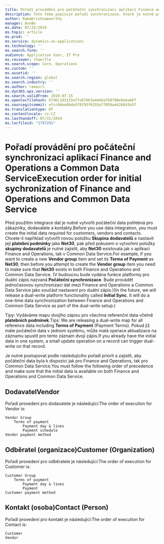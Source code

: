 ```yaml
---
title: Pořadí provádění pro počáteční synchronizaci aplikací Finance and Operations a Common Data Service
description: Toto téma popisuje pořadí synchronizace, které je nutné provést při vytváření počátečních dat.
author: RamaKrishnamoorthy
manager: AnnBe
ms.date: 07/25/2019
ms.topic: article
ms.prod: ''
ms.service: dynamics-ax-applications
ms.technology: ''
ms.search.form: ''
audience: Application User, IT Pro
ms.reviewer: rhaertle
ms.search.scope: Core, Operations
ms.custom: ''
ms.assetid: ''
ms.search.region: global
ms.search.industry: ''
ms.author: ramasri
ms.dyn365.ops.version: ''
ms.search.validFrom: 2019-07-15
ms.openlocfilehash: b74bc2d3133af7e87663a4e6bafb8780e0a6a66f
ms.sourcegitcommit: efcc0dee8bde5f8f93f6291e7f059ad426843e57
ms.translationtype: HT
ms.contentlocale: cs-CZ
ms.lasthandoff: 07/31/2019
ms.locfileid: "1797291"
---
```

# <a name="execution-order-for-initial-sychronization-of-finance-and-operations-and-common-data-service"></a><span data-ttu-id="02809-103">Pořadí provádění pro počáteční synchronizaci aplikací Finance and Operations a Common Data Service</span><span class="sxs-lookup"><span data-stu-id="02809-103">Execution order for initial sychronization of Finance and Operations and Common Data Service</span></span>

<span data-ttu-id="02809-104">Před použitím integrace dat je nutné vytvořit počáteční data potřebná pro zákazníky, dodavatele a kontakty.</span><span class="sxs-lookup"><span data-stu-id="02809-104">Before you use data integration, you must create the initial data required for customers, vendors and contacts.</span></span> <span data-ttu-id="02809-105">Chcete-li například vytvořit novou položku **Skupina dodavatelů** a nastavit její **platební podmínky** jako **Net30**, pak před pokusem o vytvoření položky **skupiny dodavatelů** je nutné zajistit, aby **Net30** existovala jak v aplikaci Finance and Operations, tak v Common Data Service.</span><span class="sxs-lookup"><span data-stu-id="02809-105">For example, if you want to create a new **Vendor group** item and set its **Terms of Payment** as **Net30**, then before you attempt to create the **Vendor group** item you need to make sure that **Net30** exists in both Finance and Operations and Common Data Service.</span></span> <span data-ttu-id="02809-106">(V budoucnu bude vydána funkce platformy pro duální zápis nazvaná **Počáteční synchronizace**. Bude provádět jednočasovou synchronizaci dat mezi Finance and Operations a Common Data Service jako součást nastavení pro duální zápis.)</span><span class="sxs-lookup"><span data-stu-id="02809-106">(In the future, we will release a  dual-write platform functionality called **Initial Sync**. It will do a one-time data synchronization between Finance and Operations and Common Data Service as part of the dual-write setup.)</span></span>

<span data-ttu-id="02809-107">Tipy: Vydáváme mapu dvojího zápisu pro všechna referenční data včetně **platebních podmínek**.</span><span class="sxs-lookup"><span data-stu-id="02809-107">Tips: We are releasing a dual-write map for all reference data including **Terms of Payment** (Payment Terms).</span></span> <span data-ttu-id="02809-108">Pokud již máte počáteční data v jednom systému, může malá operace aktualizace na záznamu spustit pro tento záznam dvojí zápis.</span><span class="sxs-lookup"><span data-stu-id="02809-108">If you already have the initial data in one system, a small update operation on a record can trigger dual-write on that record.</span></span> 

<span data-ttu-id="02809-109">Je nutné postupovat podle následujícího pořadí priorit a zajistit, aby počáteční data byla k dispozici jak pro Finance and Operations, tak pro Common Data Service.</span><span class="sxs-lookup"><span data-stu-id="02809-109">You must follow the following order of precedence and make sure that the initial data is available on both Finance and Operations and Common Data Service.</span></span>   

## <a name="vendor"></a><span data-ttu-id="02809-110">Dodavatel</span><span class="sxs-lookup"><span data-stu-id="02809-110">Vendor</span></span>

<span data-ttu-id="02809-111">Pořadí provedení pro dodavatele je následující:</span><span class="sxs-lookup"><span data-stu-id="02809-111">The order of execution for Vendor is:</span></span>

```
Vendor Group
    Terms of payment
        Payment day & lines
        Payment schedule
Vendor payment method
```

## <a name="customer-organization"></a><span data-ttu-id="02809-112">Odběratel (organizace)</span><span class="sxs-lookup"><span data-stu-id="02809-112">Customer (Organization)</span></span>

<span data-ttu-id="02809-113">Pořadí provedení pro odběratele je následující:</span><span class="sxs-lookup"><span data-stu-id="02809-113">The order of execution for Customer is:</span></span>

```
Customer Group
    Terms of payment
        Payment day & lines
        Payment 
Customer payment method
```

## <a name="contact-person"></a><span data-ttu-id="02809-114">Kontakt (osoba)</span><span class="sxs-lookup"><span data-stu-id="02809-114">Contact (Person)</span></span>

<span data-ttu-id="02809-115">Pořadí provedení pro kontakt je následující:</span><span class="sxs-lookup"><span data-stu-id="02809-115">The order of execution for Contact is:</span></span>

```
Customer
Vendor               
```
